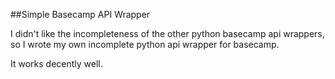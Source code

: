 ##Simple Basecamp API Wrapper

I didn't like the incompleteness of the other python basecamp api wrappers, so I wrote my own incomplete python api wrapper for basecamp. 

It works decently well. 
